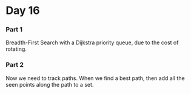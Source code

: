 # Day 16

### Part 1

Breadth-First Search with a Dijkstra priority queue, due to the cost of rotating. 

### Part 2

Now we need to track paths. When we find a best path, then add all the seen points along the path to a set.
